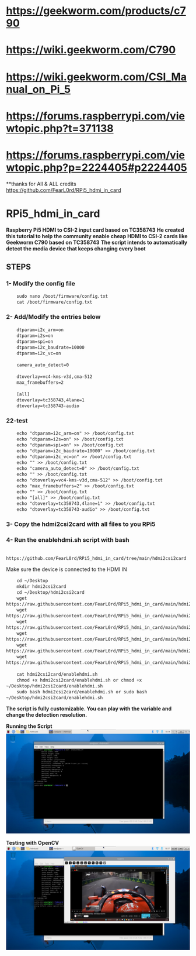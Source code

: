 # https://geekworm.com/products/c790
# https://wiki.geekworm.com/C790
# https://wiki.geekworm.com/CSI_Manual_on_Pi_5
# https://forums.raspberrypi.com/viewtopic.php?t=371138
# https://forums.raspberrypi.com/viewtopic.php?p=2224405#p2224405
**thanks for All & ALL credits https://github.com/FearL0rd/RPi5_hdmi_in_card 

# RPi5_hdmi_in_card

**Raspberry Pi5 HDMI to CSI-2 input card based on TC358743**
**He created this tutorial to help the community enable cheap HDMI to CSI-2 cards like Geekworm C790 based on TC358743**
**The script intends to automatically detect the media device that keeps changing every boot**

## STEPS

### 1- Modify the config file 
        sudo nano /boot/firmware/config.txt
        cat /boot/firmware/config.txt

### 2- Add/Modify the entries below

        dtparam=i2c_arm=on
        dtparam=i2s=on
        dtparam=spi=on
        dtparam=i2c_baudrate=10000
        dtparam=i2c_vc=on
        
        camera_auto_detect=0
        
        dtoverlay=vc4-kms-v3d,cma-512
        max_framebuffers=2

        [all]
        dtoverlay=tc358743,4lane=1
        dtoverlay=tc358743-audio
### 22-test


        echo "dtparam=i2c_arm=on" >> /boot/config.txt
        echo "dtparam=i2s=on" >> /boot/config.txt
        echo "dtparam=spi=on" >> /boot/config.txt
        echo "dtparam=i2c_baudrate=10000" >> /boot/config.txt
        echo "dtparam=i2c_vc=on" >> /boot/config.txt
        echo "" >> /boot/config.txt
        echo "camera_auto_detect=0" >> /boot/config.txt
        echo "" >> /boot/config.txt
        echo "dtoverlay=vc4-kms-v3d,cma-512" >> /boot/config.txt
        echo "max_framebuffers=2" >> /boot/config.txt
        echo "" >> /boot/config.txt
        echo "[all]" >> /boot/config.txt
        echo "dtoverlay=tc358743,4lane=1" >> /boot/config.txt
        echo "dtoverlay=tc358743-audio" >> /boot/config.txt

### 3- Copy the hdmi2csi2card with all files to you RPi5

### 4- Run the enablehdmi.sh script with bash
        https://github.com/FearL0rd/RPi5_hdmi_in_card/tree/main/hdmi2csi2card
Make sure the device is connected to the HDMI IN

        cd ~/Desktop
        mkdir hdmi2csi2card
        cd ~/Desktop/hdmi2csi2card
        wget https://raw.githubusercontent.com/FearL0rd/RPi5_hdmi_in_card/main/hdmi2csi2card/enablehdmi.sh
        wget https://raw.githubusercontent.com/FearL0rd/RPi5_hdmi_in_card/main/hdmi2csi2card/1080p25edid
        wget https://raw.githubusercontent.com/FearL0rd/RPi5_hdmi_in_card/main/hdmi2csi2card/1080p30edid
        wget https://raw.githubusercontent.com/FearL0rd/RPi5_hdmi_in_card/main/hdmi2csi2card/1080p50edid
        wget https://raw.githubusercontent.com/FearL0rd/RPi5_hdmi_in_card/main/hdmi2csi2card/1080p60edid
        wget https://raw.githubusercontent.com/FearL0rd/RPi5_hdmi_in_card/main/hdmi2csi2card/720p60edid
        
        cat hdmi2csi2card/enablehdmi.sh
        chmod +x hdmi2csi2card/enablehdmi.sh or chmod +x ~/Desktop/hdmi2csi2card/enablehdmi.sh
        sudo bash hdmi2csi2card/enablehdmi.sh or sudo bash ~/Desktop/hdmi2csi2card/enablehdmi.sh

**The script is fully customizable. You can play with the variable and change the detection resolution.**

**Running the Script**
![alt text](https://github.com/FearL0rd/RPi5_hdmi_in_card/blob/main/HDMICARDIMG.png?raw=true)

**Testing with OpenCV**
![alt text](https://github.com/FearL0rd/RPi5_hdmi_in_card/blob/main/HDMICARDIMGOPENCV.png?raw=true)


